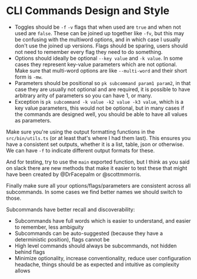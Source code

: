 # CLI Commands Design and Style

- Toggles should be `-f` `-v` flags that when used are `true` and when not used are `false`. These can be joined up together like `-fv`, but this may be confusing with the multiword options, and in which case I usually don't use the joined up versions. Flags should be sparing, users should not need to remember every flag they need to do something.
- Options should ideally be optional `--key value` and `-k value`. In some cases they represent key-value parameters which are not optional. Make sure that multi-word options are like `--multi-word` and their short form is `-mw`.
- Parameters should be positional so `pk subcommand param1 param2`, in that case they are usually not optional and are required, it is possible to have arbitrary arity of parameters so you can have 1, or many.
- Exception is `pk subcommand -k value -k2 value -k3 value`, which is a key value parameters, this would not be optional, but in many cases if the commands are designed well, you should be able to have all values as parameters.

Make sure you're using the output formatting functions in the `src/bin/utils.ts` (or at least that's where I had them last). This ensures you have a consistent set outputs, whether it is a list, table, json or otherwise. We can have `-f` to indicate different output formats for these.

And for testing, try to use the `main` exported function, but I think as you said on slack there are new methods that make it easier to test these that might have been created by @DrFacepalm or @scottmmorris.

Finally make sure all your options/flags/parameters are consistent across all subcommands. In some cases we find better names we should switch to those.

Subcommands have better recall and discoverability:

- Subcommands have full words which is easier to understand, and easier to remember, less ambiguity
- Subcommands can be auto-suggested (because they have a deterministic position), flags cannot be
- High level commands should always be subcommands, not hidden behind flags
- Minimize optionality, increase conventionality, reduce user configuration headache, things should be as expected and intuitive as complexity allows
